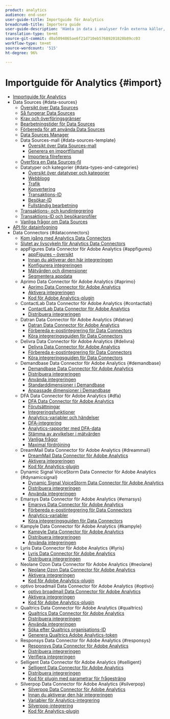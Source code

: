 ```yaml
---
product: analytics
audience: end-user
user-guide-title: Importguide för Analytics
breadcrumb-title: Importera guide
user-guide-description: 'Hämta in data i analyser från externa källor, antingen i bulk eller i realtid. '
translation-type: tm+mt
source-git-commit: d0a5094865ae6f21d710eb57689201828b89cc03
workflow-type: tm+mt
source-wordcount: '515'
ht-degree: 96%

---
```



# Importguide för Analytics {#import}

+ [Importguide för Analytics](home.md)
+ Data Sources {#data-sources}
   + [Översikt över Data Sources](c-data-sources/datasrc-home.md)
   + [Så fungerar Data Sources](c-data-sources/datasrc-how-data-sources-works.md)
   + [Krav och överföringsgränser](c-data-sources/datasrc-requirements.md)
   + [Bearbetningstider för Data Sources](c-data-sources/datasrc-processing-time.md)
   + [Förbereda för att använda Data Sources](c-data-sources/datasrc-preparing.md)
   + [Data Sources Manager](c-data-sources/datasrc-manager.md)
   + Data Sources-mall {#data-sources-template}
      + [Översikt över Data Sources-mall](c-data-sources/datasrc-template/datasrc-template-file.md)
      + [Generera en importfilsmall](c-data-sources/datasrc-template/t-datasrc-creating-data-sources-file.md)
      + [Importera filreferens](c-data-sources/datasrc-template/datasrc-import-file-reference.md)
   + [Överföra en Data Sources-fil](c-data-sources/t-datasrc-uploading-data.md)
   + Datatyper och kategorier {#data-types-and-categories}
      + [Översikt över datatyper och kategorier](c-data-sources/c-datasrc-types/datasrc-categories.md)
      + [Webblogg](c-data-sources/c-datasrc-types/datasrc-web-log.md)
      + [Trafik](c-data-sources/c-datasrc-types/datasrc-traffic.md)
      + [Konvertering](c-data-sources/c-datasrc-types/datasrc-conversion.md)
      + [Transaktions-ID](c-data-sources/c-datasrc-types/datasrc-transactionid.md)
      + [Besökar-ID](c-data-sources/c-datasrc-types/datasrc-visitorid.md)
      + [Fullständig bearbetning](c-data-sources/c-datasrc-types/datasrc-full-processing.md)
   + [Transaktions- och kundintegrering](c-data-sources/datasrc-integrating-offline-data.md)
   + [Transaktions-ID och besökarprofiler](c-data-sources/datasrc-tid-visitor-profile.md)
   + [Vanliga frågor om Data Sources](c-data-sources/datasrc-faq.md)
+ [API för datainfogning](c-data-insertion-api/c-data-insertion-api.md)
+ Data Connectors {#dataconnectors}
   + [Kom igång med Analytics Data Connectors](data-connectors/getting-started-data-connectors.md)
   + [Slutet av livscykeln för Analytics Data Connectors](data-connectors/data-connectors-eol.md)
   + appFigures Data Connector för Adobe Analytics {#appfigures}
      + [appFigures – översikt](data-connectors/appfigures-overview/appfigures-overview.md)
      + [Innan du aktiverar den här integreringen](data-connectors/appfigures-overview/appfigures-before-activation.md)
      + [Konfigurera integreringen](data-connectors/appfigures-overview/t-appfigures-integration.md)
      + [Mätvärden och dimensioner](data-connectors/appfigures-overview/appfigures-metrics.md)
      + [Segmentera appdata](data-connectors/appfigures-overview/appfigures-segment-filter.md)
   + Aprimo Data Connector för Adobe Analytics {#aprimo}
      + [Aprimo Data Connector för Adobe Analytics](data-connectors/aprimo-overview/aprimo-overview.md)
      + [Aktivera integreringen](data-connectors/aprimo-overview/t-aprimo-activate.md)
      + [Kod för Adobe Analytics-plugin](data-connectors/aprimo-overview/aprimo-sitecatalyst-code.md)
   + ContactLab Data Connector för Adobe Analytics {#contactlab}
      + [ContactLab Data Connector för Adobe Analytics](data-connectors/c-contactlab-data-connector-for-adobe-analytics/c-contactlab-data-connector-for-adobe-analytics.md)
      + [Distribuera integreringen](data-connectors/c-contactlab-data-connector-for-adobe-analytics/contactlab-deploying-the-integration.md)
   + Datran Data Connector för Adobe Analytics {#datran}
      + [Datran Data Connector för Adobe Analytics](data-connectors/datran-integration-overview/datran-integration-overview.md)
      + [Förbereda e-postintegrering för Data Connectors](data-connectors/datran-integration-overview/datran-configuring-integration.md)
      + [Köra integreringsguiden för Data Connectors](data-connectors/datran-integration-overview/t-datran-wizard.md)
   + Delivra Data Connector för Adobe Analytics {#delivra}
      + [Delivra Data Connector för Adobe Analytics](data-connectors/delivra-integration-overview/delivra-integration-overview.md)
      + [Förbereda e-postintegrering för Data Connectors](data-connectors/delivra-integration-overview/delivra-configuring-the-genesis-delivra-integration.md)
      + [Köra integreringsguiden för Data Connectors](data-connectors/delivra-integration-overview/t-delivra-running-the-genesis-integration-wizard.md)
   + Demandbase Data Connector för Adobe Analytics {#demandbase}
      + [Demandbase Data Connector för Adobe Analytics](data-connectors/demandbase-home/demandbase-home.md)
      + [Distribuera integreringen](data-connectors/demandbase-home/demandbase-deploying.md)
      + [Använda integreringen](data-connectors/demandbase-home/demandbase-using-integration.md)
      + [Standarddimensioner i Demandbase](data-connectors/demandbase-home/demandbase-standard-dimensions.md)
      + [Anpassade dimensioner i Demandbase](data-connectors/demandbase-home/demandbase-custom-dimensions.md)
   + DFA Data Connector för Adobe Analytics {#dfa}
      + [DFA Data Connector för Adobe Analytics](data-connectors/dfa-data-connector-analytics/dfa-data-connector-analytics.md)
      + [Förutsättningar](data-connectors/dfa-data-connector-analytics/dfa-prerequisites.md)
      + [Integreringsfunktioner](data-connectors/dfa-data-connector-analytics/dfa-integration-features.md)
      + [Analytics-variabler och händelser](data-connectors/dfa-data-connector-analytics/dfa-analytics-variables-and-events.md)
      + [DFA-integrering](data-connectors/dfa-data-connector-analytics/dfa-integration.md)
      + [Analytics-rapporter med DFA-data](data-connectors/dfa-data-connector-analytics/dfa-analytics-reports.md)
      + [Stämma av avvikelser i mätvärden](data-connectors/dfa-data-connector-analytics/dfa-reconciling-metric-discrepancies.md)
      + [Vanliga frågor](data-connectors/dfa-data-connector-analytics/dfa-faq.md)
      + [Maximal fördröjning](data-connectors/dfa-data-connector-analytics/maxdelay.md)
   + DreamMail Data Connector för Adobe Analytics {#dreammail}
      + [DreamMail Data Connector för Adobe Analytics](data-connectors/dreammail-overview/dreammail-overview.md)
      + [Aktivera integreringen](data-connectors/dreammail-overview/t-dreammail-activate.md)
      + [Kod för Analytics-plugin](data-connectors/dreammail-overview/dreammail-analytics-code.md)
   + Dynamic Signal VoiceStorm Data Connector för Adobe Analytics {#dynamicsignal}
      + [Dynamic Signal VoiceStorm Data Connector för Adobe Analytics](data-connectors/dynamic-signal-for-analytics/dynamic-signal-for-analytics.md)
      + [Distribuera integreringen](data-connectors/dynamic-signal-for-analytics/dynamic-signal-deploy-integration.md)
      + [Använda integreringen](data-connectors/dynamic-signal-for-analytics/dynamic-signal-use-integration.md)
   + Emarsys Data Connector för Adobe Analytics {#emarsys}
      + [Emarsys Data Connector för Adobe Analytics](data-connectors/emarsys-overview/emarsys-overview.md)
      + [Förbereda e-postintegrering för Data Connectors](data-connectors/emarsys-overview/emarsys-configure-integration.md)
      + [Analytics-variabler](data-connectors/emarsys-overview/emarsys-variables.md)
      + [Köra integreringsguiden för Data Connectors](data-connectors/emarsys-overview/emarsys-wizard.md)
   + Kampyle Data Connector för Adobe Analytics {#kampyle}
      + [Kampyle Data Connector för Adobe Analytics](data-connectors/kampyle-home/kampyle-home.md)
      + [Distribuera integreringen](data-connectors/kampyle-home/kampyle-deploy.md)
      + [Använda integreringen](data-connectors/kampyle-home/kampyle-integration.md)
   + Lyris Data Connector för Adobe Analytics {#lyris}
      + [Lyris Data Connector för Adobe Analytics](data-connectors/lyris-overview/lyris-overview.md)
      + [Distribuera integreringen](data-connectors/lyris-overview/lyris-deploy-integration.md)
   + Neolane Ozon Data Connector för Adobe Analytics {#neolane}
      + [Neolane Ozon Data Connector för Adobe Analytics](data-connectors/neolane-overview/neolane-overview.md)
      + [Aktivera integreringen](data-connectors/neolane-overview/neolane-activate.md)
      + [Kod för Adobe Analytics-plugin](data-connectors/neolane-overview/neolane-plugin-code.md)
   + optivo broadmail Data Connector för Adobe Analytics {#optivo}
      + [optivo broadmail Data Connector för Adobe Analytics](data-connectors/optivo-overview/optivo-overview.md)
      + [Aktivera integreringen](data-connectors/optivo-overview/optivo-activate.md)
      + [Kod för Adobe Analytics-plugin](data-connectors/optivo-overview/optivo-plugin-code.md)
   + Qualtrics Data Connector för Adobe Analytics {#qualtrics}
      + [Qualtrics Data Connector för Adobe Analytics](data-connectors/qualtrics-overview/qualtrics-overview.md)
      + [Distribuera integreringen](data-connectors/qualtrics-overview/qualtrics-deploying.md)
      + [Använda integreringen](data-connectors/qualtrics-overview/qualtrics-integration.md)
      + [Söka efter Qualtrics organisations-ID](data-connectors/qualtrics-overview/qualtrics-org-id.md)
      + [Generera Qualtrics Adobe Analytics-token](data-connectors/qualtrics-overview/qualtrics-token.md)
   + Responsys Data Connector för Adobe Analytics {#responsys}
      + [Responsys Data Connector för Adobe Analytics](data-connectors/responsys-home/responsys-home.md)
      + [Distribuera integreringen](data-connectors/responsys-home/responsys-deploy/responsys-deploy.md)
      + [Verifiera integreringen](data-connectors/responsys-home/responsys-verify.md)
   + Selligent Data Connector för Adobe Analytics {#selligent}
      + [Selligent Data Connector för Adobe Analytics](data-connectors/selligent-overview/selligent-overview.md)
      + [Distribuera integreringen](data-connectors/selligent-overview/selligent-deploy-integration.md)
      + [Kod för plugin med parametrar för frågesträng](data-connectors/selligent-overview/selligent-plugin-code.md)
   + Silverpop Data Connector för Adobe Analytics {#silverpop}
      + [Silverpop Data Connector för Adobe Analytics](data-connectors/silverpop-overview/silverpop-overview.md)
      + [Innan du aktiverar den här integreringen](data-connectors/silverpop-overview/silverpop-before-activation/silverpop-before-activation.md)
      + [Variabler för Analytics-integrering](data-connectors/silverpop-overview/silverpop-variables.md)
      + [Silverpop-integrering](data-connectors/silverpop-overview/silverpop-wizard.md)
      + [Kod för Analytics-plugin](data-connectors/silverpop-overview/silverpop-analytics-code.md)

